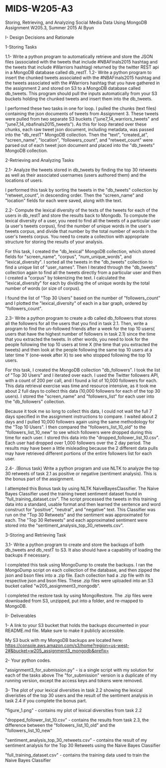 # MIDS-W205-A3

Storing, Retrieving, and Analyzing Social Media Data Using MongoDB Assignment
W205.3, Summer 2015
Al Byun


I- Design Decisions and Rationale


1-Storing Tasks

1.1- Write a python program to automatically retrieve and store the JSON files (associated with the tweets that include #NBAFinals2015 hashtag and the tweets that include #Warriors hashtag) returned by the twitter REST api in a MongoDB database called db_restT.
1.2- Write a python program to insert the chunked tweets associated with the #NBAFinals2015 hashtag and the tweets associated with the #Warriors hashtag that you have gathered in the assignment 2 and stored on S3 to a MongoDB database called db_tweets. This program should pull the inputs automatically from your S3 buckets holding the chunked tweets and insert them into the db_tweets.

I performed these two tasks in one for loop.
I pulled the chunks (text files) containing the json documents of tweets from Assignment 3. 
These tweets were pulled from two separate S3 buckets ("june7_14_warriors_tweets" and "june7_14_nbafinals2015_tweets").
As this for loop iterated over these chunks, each raw tweet json document, including metadata, was passed into the "db_restT" MongoDB collection.
Then the "text", "created_at", "screen_name", "location", "followers_count", and "retweet_count" were parsed out of each tweet json document and placed into the "db_tweets" MongoDB collection.



2-Retrieving and Analyzing Tasks

2.1- Analyze the tweets stored in db_tweets by finding the top 30 retweets as well as their associated usernames (users authored them) and the locations of users.

I performed this task by sorting the tweets in the "db_tweets" collection by "retweet_count", in descending order.
Then the "screen_name" and "location" fields for each were saved, along with the text.

2.2- Compute the lexical diversity of the texts of the tweets for each of the users in db_restT and store the results back to Mongodb. To compute the lexical diversity of a user, you need to find all the tweets of a particular user (a user's tweets corpus), find the number of unique words in the user's tweets corpus, and divide that number by the total number of words in the user's tweets corpus.
You need to create a collection with appropriate structure for storing the results of your analysis.

For this task, I created the "db_lexical" MongoDB collection, which stored fields for "screen_name", "corpus", "num_unique_words", and "lexical_diversity".
I sorted all the tweets in the "db_tweets" collection to find a unique list of "user_names".
Then I iterated through the "db_tweets" collection again to find all the tweets directly from a particular user and then I created a "corpus" by tokenizing the text.
I calculated the "lexical_diversity" for each by dividing the of unique words by the total number of words (or size of corpus).

I found the list of "Top 30 Users" based on the number of "followers_count" and I plotted the "lexical_diversity" of each in a bar graph, ordered by "followers_count".

2.3- Write a python program to create a db called db_followers that stores all the followers for all the users that you find in task 2.1. Then, write a program to find the un-followed friends after a week for the top 10 users( users that have the highest number of followers in task 2.1) since the time that you extracted the tweets. In other words, you need to look for the people following the top 10 users at time X (the time that you extracted the tweets) and then look at the people following the same top 10 users at a later time Y (one-week after X) to see who stopped following the top 10 users.

For this task, I created the MongoDB collection "db_followers".
I took the list of "Top 30 Users" and I iterated over each.
I used the Twitter followers API, with a count of 200 per call, and I found a list of 10,000 followers for each.
This data retrieval exercise was time and resource intensive, as it took me about 2 full days to collect this data (10,000 followers for each of the top 30 users).
I stored the "screen_name" and "followers_list" for each user into the "db_followers" collection.

Because it took me so long to collect this data, I could not wait the full 7 days specified in the assignment instructions to compare.
I waited about 2 days and I pulled 10,000 followers again using the same methodology for the "Top 10 Users".
I then compared the "followers_list_10_old" to the "followers_list_10_new" to see which followers were dropped during this time for each user.
I stored this data into the "dropped_follower_list_10.csv".
Each user had dropped over 1,000 followers over the 2 day period. The results may have been a little misleading because the 2 different data pulls may have retrieved different portions of the entire followers list for each user.

2.4- .(Bonus task) Write a python program and use NLTK to analyze the top 30 retweets of task 2.1 as positive or negative (sentiment analysis). This is the bonus part of the assignment.

I attempted this Bonus task by using NLTK NaiveBayesClassifier.
The Naive Bayes Classifier used the training tweet sentiment dataset found in "full_training_dataset.csv".
The script processed the tweets in this training data into a standard, usable format and then learned the sentence and word construct for "positive", "neutral", and "negative" text.
This Classifier was run on the "Top 30 Retweets" and the sentiment was approximated for each.
The "Top 30 Retweets" and each approximated sentiment were stored into the "sentiment_analysis_top_30_retweets.csv".



3-Storing and Retrieving Task

3.1- Write a python program to create and store the backups of both db_tweets and db_restT to S3. It also should have a capability of loading the backups if necessary.

I completed this task using MongoDump to create the backups.
I ran the MongoDump script on each collection of the database, and then zipped the json and bson files into a .zip file.
Each collection had a .zip file with its respective json and bson files.
These .zip files were uploaded into an S3 bucket called "w205_assignment3_mongodb".

I completed the restore task by using MongoRestore.
The .zip files were downloaded from S3, unzipped, put into a folder, and re-mapped to MongoDB.







II- Deliverables

1- A link to your S3 bucket that holds the backups documented in your README.md file. Make sure to make it publicly accessible.

My S3 buck with my MongoDB backups are located here:
https://console.aws.amazon.com/s3/home?region=us-west-2#&bucket=w205_assignment3_mongodb&prefix=

2- Your python codes.

"assignment3_for_submission.py" - is a single script with my solution for each of the tasks above
The "for_submission" version is a duplicate of my running version, except the access keys and tokens were removed.

3- The plot of your lexical diversities in task 2.2 showing the lexical diveristies of the top 30 users and the result of the sentiment analysis in task 2.4 if you complete the bonus part.

"figure_1.png" - contains my plot of lexical diversities from task 2.2

"dropped_follower_list_10.csv" - contains the results from task 2.3, the difference between the "followers_list_10_old" and the "followers_list_10_new"

"sentiment_analysis_top_30_retweets.csv" - contains the result of my sentiment analysis for the Top 30 Retweets using the Naive Bayes Classifier

"full_training_dataset.csv" - contains the training data used to train the Naive Bayes Classifier
